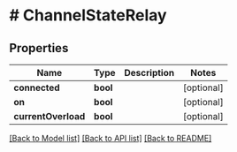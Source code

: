 # # ChannelStateRelay

## Properties

Name | Type | Description | Notes
------------ | ------------- | ------------- | -------------
**connected** | **bool** |  | [optional]
**on** | **bool** |  | [optional]
**currentOverload** | **bool** |  | [optional]

[[Back to Model list]](../../README.md#models) [[Back to API list]](../../README.md#endpoints) [[Back to README]](../../README.md)
